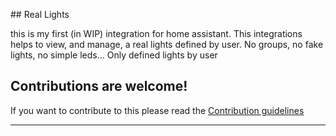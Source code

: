 ## Real Lights

this is my first (in WIP) integration for home assistant. This integrations helps to view, and manage, a real lights defined by user. No groups, no fake lights, no simple leds... Only defined lights by user

## Contributions are welcome!

If you want to contribute to this please read the [Contribution guidelines](CONTRIBUTING.md)

***

[blueprint]: https://github.com/custom-components/blueprint
[hacs]: https://github.com/custom-components/hacs
